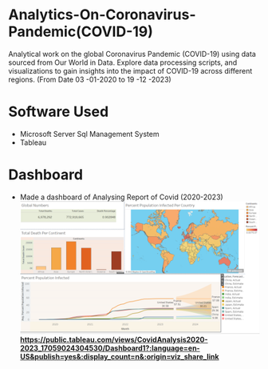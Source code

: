 # Analytics-On-Coronavirus-Pandemic(COVID-19)
Analytical work on the global Coronavirus Pandemic (COVID-19) using data sourced from Our World in Data. Explore  data processing scripts, and visualizations to gain insights into the impact of COVID-19 across different regions. (From Date 03 -01-2020 to 19 -12 -2023)
# Software Used
- Microsoft Server Sql Management System 
- Tableau
# Dashboard
- Made a dashboard of Analysing Report of Covid (2020-2023)
  ![Dashboard](https://github.com/shoaib-1457/Analytics-On-Coronavirus-Pandemic-COVID-19-/blob/656bb63c7241825498e8bddf714b495286e1b7df/Dashboard)
  **https://public.tableau.com/views/CovidAnalysis2020-2023_17059024304530/Dashboard1?:language=en-US&publish=yes&:display_count=n&:origin=viz_share_link**


